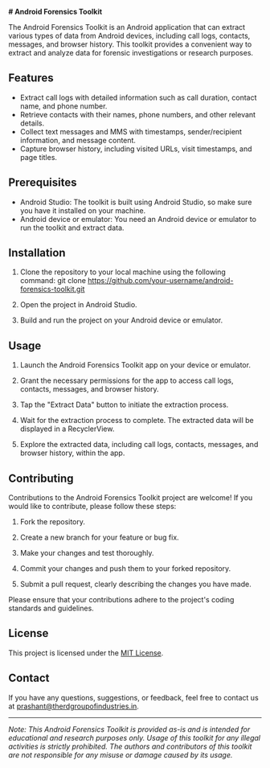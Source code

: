 **# Android Forensics Toolkit**

The Android Forensics Toolkit is an Android application that can extract various types of data from Android devices, including call logs, contacts, messages, and browser history. This toolkit provides a convenient way to extract and analyze data for forensic investigations or research purposes.

## Features

- Extract call logs with detailed information such as call duration, contact name, and phone number.
- Retrieve contacts with their names, phone numbers, and other relevant details.
- Collect text messages and MMS with timestamps, sender/recipient information, and message content.
- Capture browser history, including visited URLs, visit timestamps, and page titles.

## Prerequisites

- Android Studio: The toolkit is built using Android Studio, so make sure you have it installed on your machine.
- Android device or emulator: You need an Android device or emulator to run the toolkit and extract data.

## Installation

1. Clone the repository to your local machine using the following command: 
   git clone https://github.com/your-username/android-forensics-toolkit.git


2. Open the project in Android Studio.

3. Build and run the project on your Android device or emulator.

## Usage

1. Launch the Android Forensics Toolkit app on your device or emulator.

2. Grant the necessary permissions for the app to access call logs, contacts, messages, and browser history.

3. Tap the "Extract Data" button to initiate the extraction process.

4. Wait for the extraction process to complete. The extracted data will be displayed in a RecyclerView.

5. Explore the extracted data, including call logs, contacts, messages, and browser history, within the app.

## Contributing

Contributions to the Android Forensics Toolkit project are welcome! If you would like to contribute, please follow these steps:

1. Fork the repository.

2. Create a new branch for your feature or bug fix.

3. Make your changes and test thoroughly.

4. Commit your changes and push them to your forked repository.

5. Submit a pull request, clearly describing the changes you have made.

Please ensure that your contributions adhere to the project's coding standards and guidelines.

## License

This project is licensed under the [MIT License](LICENSE).

## Contact

If you have any questions, suggestions, or feedback, feel free to contact us at [prashant@therdgroupofindustries.in](mailto:prashant@therdgroupofindustries.in).

---

*Note: This Android Forensics Toolkit is provided as-is and is intended for educational and research purposes only. Usage of this toolkit for any illegal activities is strictly prohibited. The authors and contributors of this toolkit are not responsible for any misuse or damage caused by its usage.*
